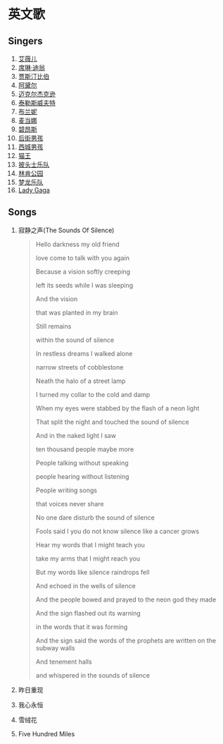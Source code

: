 # 英文歌

## Singers

1. [艾薇儿](./Avril-Ramona-Lavigne.md)
2. [席琳·迪翁](./Celine-Dion.md)
3. [贾斯汀比伯](./Justin-Drew-Bieber.md)
4. [阿黛尔](./Adele-Adkins.md)
5. [迈克尔杰克逊](./Michael-Jackson.md)
6. [泰勒斯威夫特](./Taylor-Swift.md)
7. [布兰妮](./Britney-Jean-Spears.md)
8. [麦当娜](./Madonna-Ciccone.md)
9. [碧昂斯](./Beyonce.md)
10. [后街男孩](./Backstreet-Boys.md)
11. [西城男孩](./Westlife.md)
12. [猫王](./Elvis-Aaron-Presley.md)
13. [披头士乐队](./The-Beatles.md)
14. [林肯公园](./Linkin-Park.md)
15. [梦龙乐队](./Imagine-Dragons.md)
16. [Lady Gaga](./Lady-Gaga.md)

## Songs

1. 寂静之声(The Sounds Of Silence)

    > Hello darkness my old friend
    >
    > love come to talk with you again
    >
    > Because a vision softly creeping
    >
    > left its seeds while I was sleeping
    >
    > And the vision
    >
    > that was planted in my brain
    >
    > Still remains
    >
    > within the sound of silence
    >
    > In restless dreams I walked alone
    >
    > narrow streets of cobblestone
    >
    > Neath the halo of a street lamp
    >
    > I turned my collar to the cold and damp
    >
    > When my eyes were stabbed by the flash of a neon light
    >
    > That split the night and touched the sound of silence
    >
    > And in the naked light I saw
    >
    > ten thousand people maybe more
    >
    > People talking without speaking
    >
    > people hearing without listening
    >
    > People writing songs
    >
    > that voices never share
    >
    > No one dare disturb the sound of silence
    >
    > Fools said I you do not know silence like a cancer grows
    >
    > Hear my words that I might teach you
    >
    > take my arms that I might reach you
    >
    > But my words like silence raindrops fell
    >
    > And echoed in the wells of silence
    >
    > And the people bowed and prayed to the neon god they made
    >
    > And the sign flashed out its warning
    >
    > in the words that it was forming
    >
    >And the sign said the words of the prophets are written on the subway walls
    >
    > And tenement halls
    >
    > and whispered in the sounds of silence


2. 昨日重现

3. 我心永恒

4. 雪绒花

5. Five Hundred Miles